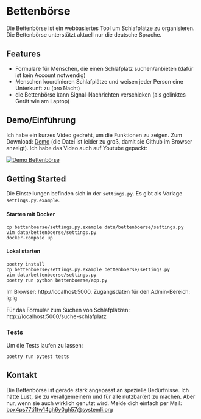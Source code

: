 # Bettenbörse

Die Bettenbörse ist ein webbasiertes Tool um Schlafplätze zu organisieren. Die Bettenbörse unterstützt aktuell nur die deutsche Sprache.

## Features

- Formulare für Menschen, die einen Schlafplatz suchen/anbieten (dafür ist kein Account notwendig)
- Menschen koordinieren Schlafplätze und weisen jeder Person eine Unterkunft zu (pro Nacht)
- die Bettenbörse kann Signal-Nachrichten verschicken (als gelinktes Gerät wie am Laptop)

## Demo/Einführung
Ich habe ein kurzes Video gedreht, um die Funktionen zu zeigen. Zum Download: [Demo](/docs/demo.mp4) (die Datei ist leider zu groß, damit sie Github im Browser anzeigt). Ich habe das Video auch auf  Youtube gepackt:

[![Demo Bettenbörse](https://img.youtube.com/vi/P-D404GcqIw/0.jpg)](https://www.youtube.com/watch?v=P-D404GcqIw)

## Getting Started

Die Einstellungen befinden sich in der `settings.py`. Es gibt als Vorlage `settings.py.example`.

#### Starten mit Docker

```
cp bettenboerse/settings.py.example data/bettenboerse/settings.py
vim data/bettenboerse/settings.py
docker-compose up
```

#### Lokal starten

```
poetry install
cp bettenboerse/settings.py.example bettenboerse/settings.py
vim data/bettenboerse/settings.py
poetry run python bettenboerse/app.py
```

Im Browser: http://localhost:5000. Zugangsdaten für den Admin-Bereich: lg:lg

Für das Formular zum Suchen von Schlafplätzen: http://localhost:5000/suche-schlafplatz

### Tests

Um die Tests laufen zu lassen:

```poetry run pytest tests
poetry run pytest tests
```

## Kontakt

Die Bettenbörse ist gerade stark angepasst an spezielle Bedürfnisse. Ich hätte Lust, sie zu verallgemeinern und für alle nutzbar(er) zu machen. Aber nur, wenn sie auch wirklich genutzt wird. Melde dich einfach per Mail: bpx4ps77ti1tw14gh6y0gh57@systemli.org
